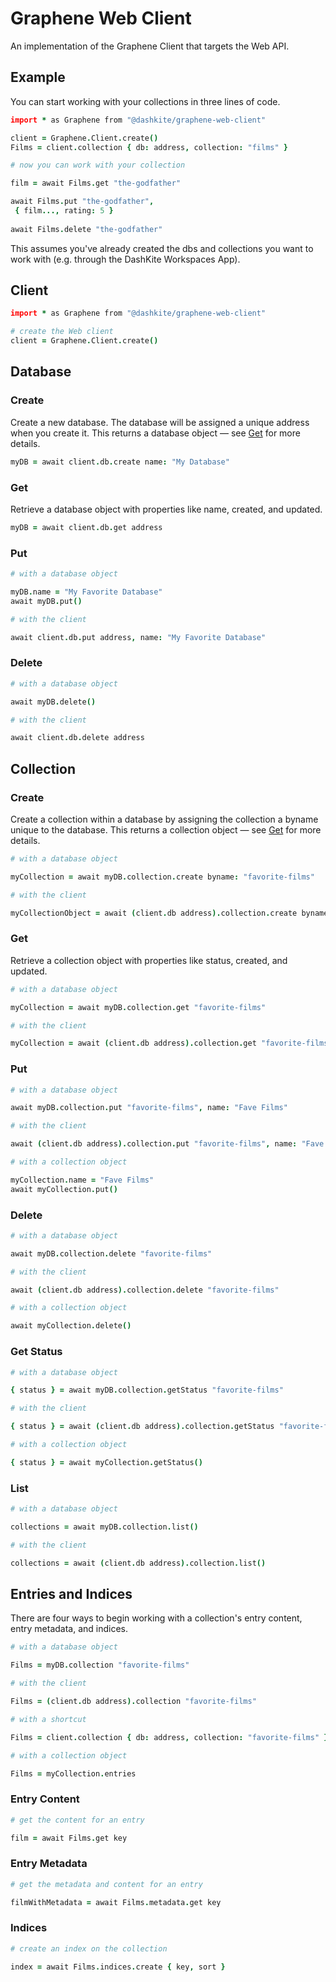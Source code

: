 # Graphene Web Client

An implementation of the Graphene Client that targets the Web API.

## Example
You can start working with your collections in three lines of code.

```coffeescript
import * as Graphene from "@dashkite/graphene-web-client"

client = Graphene.Client.create()
Films = client.collection { db: address, collection: "films" }

# now you can work with your collection

film = await Films.get "the-godfather"

await Films.put "the-godfather",
 { film..., rating: 5 }
 
await Films.delete "the-godfather"
```
This assumes you've already created the dbs and collections you want to work with (e.g. through the DashKite Workspaces App).


## Client
```coffeescript
import * as Graphene from "@dashkite/graphene-web-client"

# create the Web client
client = Graphene.Client.create()
```

## Database
### Create
Create a new database. The database will be assigned a unique address when you create it. This returns a database object — see [Get](#Get) for more details.
```coffeescript
myDB = await client.db.create name: "My Database"
```
### Get
Retrieve a database object with properties like name, created, and updated.
```coffeescript
myDB = await client.db.get address
```
### Put
```coffeescript
# with a database object

myDB.name = "My Favorite Database"
await myDB.put()

# with the client

await client.db.put address, name: "My Favorite Database"
```
### Delete
```coffeescript
# with a database object

await myDB.delete()

# with the client

await client.db.delete address
```

## Collection 
### Create
Create a collection within a database by assigning the collection a byname unique to the database. This returns a collection object — see [Get](#Get-1) for more details.
```coffeescript
# with a database object

myCollection = await myDB.collection.create byname: "favorite-films"

# with the client

myCollectionObject = await (client.db address).collection.create byname: "favorite-films"
```
### Get
Retrieve a collection object with properties like status, created, and updated.
```coffeescript
# with a database object

myCollection = await myDB.collection.get "favorite-films"

# with the client

myCollection = await (client.db address).collection.get "favorite-films"
```
### Put
```coffeescript
# with a database object

await myDB.collection.put "favorite-films", name: "Fave Films"

# with the client

await (client.db address).collection.put "favorite-films", name: "Fave Films"

# with a collection object

myCollection.name = "Fave Films"
await myCollection.put()
```
### Delete
```coffeescript
# with a database object

await myDB.collection.delete "favorite-films"

# with the client

await (client.db address).collection.delete "favorite-films"

# with a collection object

await myCollection.delete()
```
### Get Status
```coffeescript
# with a database object

{ status } = await myDB.collection.getStatus "favorite-films"

# with the client

{ status } = await (client.db address).collection.getStatus "favorite-films"

# with a collection object

{ status } = await myCollection.getStatus()
```
### List
```coffeescript
# with a database object

collections = await myDB.collection.list()

# with the client

collections = await (client.db address).collection.list()
```
## Entries and Indices
There are four ways to begin working with a collection's entry content, entry metadata, and indices.
```coffeescript
# with a database object

Films = myDB.collection "favorite-films"

# with the client 

Films = (client.db address).collection "favorite-films"

# with a shortcut

Films = client.collection { db: address, collection: "favorite-films" }

# with a collection object

Films = myCollection.entries
```
### Entry Content
```coffeescript
# get the content for an entry

film = await Films.get key
```
### Entry Metadata

```coffeescript
# get the metadata and content for an entry

filmWithMetadata = await Films.metadata.get key
```
### Indices
```coffeescript
# create an index on the collection

index = await Films.indices.create { key, sort }
```
